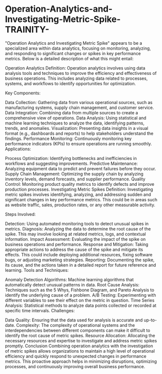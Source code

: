 # Operation-Analytics-and-Investigating-Metric-Spike-TRAINITY-

"Operation Analytics and Investigating Metric Spike" appears to be a specialized area within data analytics, focusing on monitoring, analyzing, and responding to significant changes or spikes in key performance metrics. Below is a detailed description of what this might entail:

Operation Analytics
Definition: Operation analytics involves using data analysis tools and techniques to improve the efficiency and effectiveness of business operations. This includes analyzing data related to processes, systems, and workflows to identify opportunities for optimization.

Key Components:

Data Collection: Gathering data from various operational sources, such as manufacturing systems, supply chain management, and customer service.
Data Integration: Combining data from multiple sources to create a comprehensive view of operations.
Data Analysis: Using statistical and machine learning techniques to analyze the data, identifying patterns, trends, and anomalies.
Visualization: Presenting data insights in a visual format (e.g., dashboards and reports) to help stakeholders understand the findings.
Performance Monitoring: Continuously monitoring key performance indicators (KPIs) to ensure operations are running smoothly.
Applications:

Process Optimization: Identifying bottlenecks and inefficiencies in workflows and suggesting improvements.
Predictive Maintenance: Analyzing equipment data to predict and prevent failures before they occur.
Supply Chain Management: Optimizing the supply chain by analyzing inventory levels, demand forecasts, and supplier performance.
Quality Control: Monitoring product quality metrics to identify defects and improve production processes.
Investigating Metric Spikes
Definition: Investigating metric spikes involves identifying, analyzing, and addressing sudden and significant changes in key performance metrics. This could be in areas such as website traffic, sales, production rates, or any other measurable activity.

Steps Involved:

Detection: Using automated monitoring tools to detect unusual spikes in metrics.
Diagnosis: Analyzing the data to determine the root cause of the spike. This may involve looking at related metrics, logs, and contextual information.
Impact Assessment: Evaluating the impact of the spike on business operations and performance.
Response and Mitigation: Taking appropriate actions to address the cause of the spike and mitigate its effects. This could include deploying additional resources, fixing software bugs, or adjusting marketing strategies.
Reporting: Documenting the spike, its cause, and the actions taken in a detailed report for future reference and learning.
Tools and Techniques:

Anomaly Detection Algorithms: Machine learning algorithms that automatically detect unusual patterns in data.
Root Cause Analysis: Techniques such as the 5 Whys, Fishbone Diagram, and Pareto Analysis to identify the underlying cause of a problem.
A/B Testing: Experimenting with different variables to see their effect on the metric in question.
Time Series Analysis: Statistical methods to analyze data points collected or recorded at specific time intervals.
Challenges:

Data Quality: Ensuring that the data used for analysis is accurate and up-to-date.
Complexity: The complexity of operational systems and the interdependencies between different components can make it difficult to identify the root cause of metric spikes.
Resource Allocation: Allocating the necessary resources and expertise to investigate and address metric spikes promptly.
Conclusion
Combining operation analytics with the investigation of metric spikes allows organizations to maintain a high level of operational efficiency and quickly respond to unexpected changes in performance metrics. This proactive approach helps in minimizing disruptions, optimizing processes, and continuously improving overall business performance.
